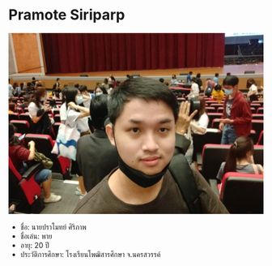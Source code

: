 # Pramote Siriparp
![pie](me.PNG)
* ชื่อ: นายปราโมทย์ ศิริภาพ
* ชื่อเล่น: พาย  
* อายุ: 20 ปี  
* ประวัติการศึกษา: โรงเรียนโพฒิสารศึกษา จ.นครสวรรค์